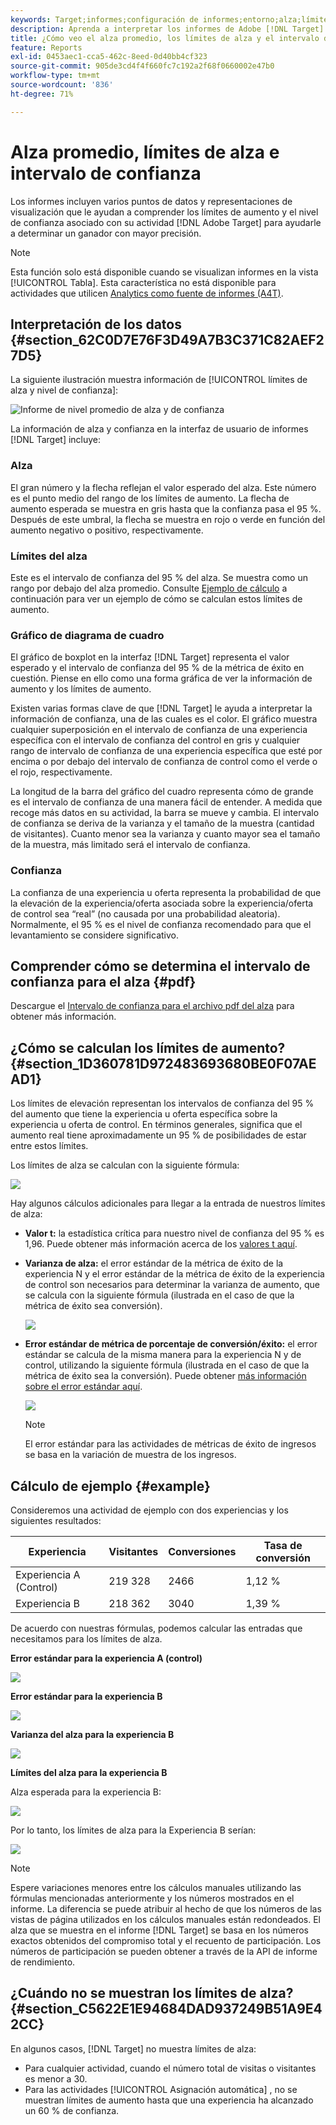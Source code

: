 ```yaml
---
keywords: Target;informes;configuración de informes;entorno;alza;límite de alza;variación;confianza;control
description: Aprenda a interpretar los informes de Adobe [!DNL Target] que incluyen puntos de datos y representaciones de visualización para ayudarle a comprender los límites de aumento y el nivel de confianza de sus actividades.
title: ¿Cómo veo el alza promedio, los límites de alza y el intervalo de confianza?
feature: Reports
exl-id: 0453aec1-cca5-462c-8eed-0d40bb4cf323
source-git-commit: 905de3cd4f4f660fc7c192a2f68f0660002e47b0
workflow-type: tm+mt
source-wordcount: '836'
ht-degree: 71%

---
```


# Alza promedio, límites de alza e intervalo de confianza

Los informes incluyen varios puntos de datos y representaciones de visualización que le ayudan a comprender los límites de aumento y el nivel de confianza asociado con su actividad [!DNL Adobe Target] para ayudarle a determinar un ganador con mayor precisión.

>[!NOTE]
>
>Esta función solo está disponible cuando se visualizan informes en la vista [!UICONTROL Tabla]. Esta característica no está disponible para actividades que utilicen [Analytics como fuente de informes (A4T)](/help/c-integrating-target-with-mac/a4t/a4t.md#concept_7540C8C04259434AB6EE33B09F47A1DE).

## Interpretación de los datos {#section_62C0D7E76F3D49A7B3C371C82AEF27D5}

La siguiente ilustración muestra información de [!UICONTROL límites de alza y nivel de confianza]:

![Informe de nivel promedio de alza y de confianza](/help/c-reports/c-report-settings/assets/lift-screenshot-new.png)

La información de alza y confianza en la interfaz de usuario de informes [!DNL Target] incluye:

### Alza

El gran número y la flecha reflejan el valor esperado del alza. Este número es el punto medio del rango de los límites de aumento. La flecha de aumento esperada se muestra en gris hasta que la confianza pasa el 95 %. Después de este umbral, la flecha se muestra en rojo o verde en función del aumento negativo o positivo, respectivamente.

### Límites del alza

Este es el intervalo de confianza del 95 % del alza. Se muestra como un rango por debajo del alza promedio. Consulte [Ejemplo de cálculo](#example) a continuación para ver un ejemplo de cómo se calculan estos límites de aumento.

### Gráfico de diagrama de cuadro

El gráfico de boxplot en la interfaz [!DNL Target] representa el valor esperado y el intervalo de confianza del 95 % de la métrica de éxito en cuestión. Piense en ello como una forma gráfica de ver la información de aumento y los límites de aumento.

Existen varias formas clave de que [!DNL Target] le ayuda a interpretar la información de confianza, una de las cuales es el color. El gráfico muestra cualquier superposición en el intervalo de confianza de una experiencia específica con el intervalo de confianza del control en gris y cualquier rango de intervalo de confianza de una experiencia específica que esté por encima o por debajo del intervalo de confianza de control como el verde o el rojo, respectivamente.

La longitud de la barra del gráfico del cuadro representa cómo de grande es el intervalo de confianza de una manera fácil de entender. A medida que recoge más datos en su actividad, la barra se mueve y cambia. El intervalo de confianza se deriva de la varianza y el tamaño de la muestra (cantidad de visitantes). Cuanto menor sea la varianza y cuanto mayor sea el tamaño de la muestra, más limitado será el intervalo de confianza.

### Confianza

La confianza de una experiencia u oferta representa la probabilidad de que la elevación de la experiencia/oferta asociada sobre la experiencia/oferta de control sea “real” (no causada por una probabilidad aleatoria). Normalmente, el 95 % es el nivel de confianza recomendado para que el levantamiento se considere significativo.

## Comprender cómo se determina el intervalo de confianza para el alza {#pdf}

Descargue el [Intervalo de confianza para el archivo pdf del alza](/help/assets/confidence_interval_lift.pdf) para obtener más información.

## ¿Cómo se calculan los límites de aumento? {#section_1D360781D972483693680BE0F07AEAD1}

Los límites de elevación representan los intervalos de confianza del 95 % del aumento que tiene la experiencia u oferta específica sobre la experiencia u oferta de control. En términos generales, significa que el aumento real tiene aproximadamente un 95 % de posibilidades de estar entre estos límites.

Los límites de alza se calculan con la siguiente fórmula:

![](assets/lift_diagram.png)

Hay algunos cálculos adicionales para llegar a la entrada de nuestros límites de alza:

* **Valor t:** la estadística crítica para nuestro nivel de confianza del 95 % es 1,96. Puede obtener más información acerca de los [valores t aquí](https://en.wikipedia.org/wiki/T-statistic).
* **Varianza de alza:** el error estándar de la métrica de éxito de la experiencia N y el error estándar de la métrica de éxito de la experiencia de control son necesarios para determinar la varianza de aumento, que se calcula con la siguiente fórmula (ilustrada en el caso de que la métrica de éxito sea conversión).

   ![](assets/lift_variance.png)

* **Error estándar de métrica de porcentaje de conversión/éxito:** el error estándar se calcula de la misma manera para la experiencia N y de control, utilizando la siguiente fórmula (ilustrada en el caso de que la métrica de éxito sea la conversión). Puede obtener [más información sobre el error estándar aquí](https://en.wikipedia.org/wiki/Standard_error).

   ![](assets/standard_error.png)

   >[!NOTE]
   >
   >El error estándar para las actividades de métricas de éxito de ingresos se basa en la variación de muestra de los ingresos.

## Cálculo de ejemplo {#example}

Consideremos una actividad de ejemplo con dos experiencias y los siguientes resultados:

| Experiencia | Visitantes | Conversiones | Tasa de conversión |
|--- |--- |--- |--- |
| Experiencia A (Control) | 219 328 | 2466 | 1,12 % |
| Experiencia B | 218 362 | 3040 | 1,39 % |

De acuerdo con nuestras fórmulas, podemos calcular las entradas que necesitamos para los límites de alza.

**Error estándar para la experiencia A (control)**

![](assets/standard_error_A.png)

**Error estándar para la experiencia B**

![](assets/standard_error_B.png)

**Varianza del alza para la experiencia B**

![](assets/lift_variance_B.png)

**Límites del alza para la experiencia B**

Alza esperada para la experiencia B:

![](assets/lift_bounds_B.png)

Por lo tanto, los límites de alza para la Experiencia B serían:

![](assets/lift_bounds_B2.png)

>[!NOTE]
>
>Espere variaciones menores entre los cálculos manuales utilizando las fórmulas mencionadas anteriormente y los números mostrados en el informe. La diferencia se puede atribuir al hecho de que los números de las vistas de página utilizados en los cálculos manuales están redondeados. El alza que se muestra en el informe [!DNL Target] se basa en los números exactos obtenidos del compromiso total y el recuento de participación. Los números de participación se pueden obtener a través de la API de informe de rendimiento.

## ¿Cuándo no se muestran los límites de alza? {#section_C5622E1E94684DAD937249B51A9E42CC}

En algunos casos, [!DNL Target] no muestra límites de alza:

* Para cualquier actividad, cuando el número total de visitas o visitantes es menor a 30.
* Para las actividades [!UICONTROL Asignación automática] , no se muestran límites de aumento hasta que una experiencia ha alcanzado un 60 % de confianza.
